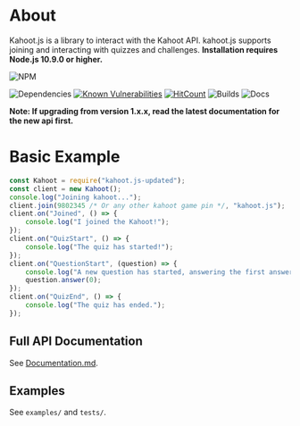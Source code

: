 # About

Kahoot.js is a library to interact with the Kahoot API. kahoot.js supports joining and interacting with quizzes and challenges.
**Installation requires Node.js 10.9.0 or higher.**

![NPM](https://nodei.co/npm/kahoot.js-updated.png)

![Dependencies](https://david-dm.org/theusaf/kahoot.js-updated.svg) [![Known Vulnerabilities](https://snyk.io/test/github/theusaf/kahoot.js-updated/badge.svg)](https://snyk.io/test/github/theusaf/kahoot.js-updated) [![HitCount](https://hits.dwyl.com/theusaf/kahoot.js-updated.svg)](https://hits.dwyl.com/theusaf/kahoot.js-updated) ![Builds](https://travis-ci.com/theusaf/kahoot.js-updated.svg?branch=master) ![Docs](https://inch-ci.org/github/theusaf/kahoot.js-updated.svg?branch=master)

**Note: If upgrading from version 1.x.x, read the latest documentation for the new api first.**

# Basic Example

```js
const Kahoot = require("kahoot.js-updated");
const client = new Kahoot();
console.log("Joining kahoot...");
client.join(9802345 /* Or any other kahoot game pin */, "kahoot.js");
client.on("Joined", () => {
	console.log("I joined the Kahoot!");
});
client.on("QuizStart", () => {
	console.log("The quiz has started!");
});
client.on("QuestionStart", (question) => {
	console.log("A new question has started, answering the first answer.");
	question.answer(0);
});
client.on("QuizEnd", () => {
	console.log("The quiz has ended.");
});
```

## Full API Documentation

See [Documentation.md](Documentation.md).

## Examples

See `examples/` and `tests/`.
